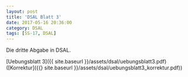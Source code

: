 ```yaml
---
layout: post
title: 'DSAL Blatt 3'
date: 2017-05-16 20:36:00
category: DSAL
tags: [SS-17, DSAL]
---
```


Die dritte Abgabe in DSAL.

[Uebungsblatt 3]({{ site.baseurl }}/assets/dsal/uebungsblatt3.pdf)([Korrektur]({{} site.baseurl }}/assets/dsal/uebungsblatt3_korrektur.pdf))
